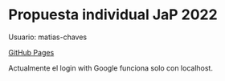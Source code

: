 # Propuesta individual JaP 2022

Usuario: matias-chaves

[GitHub Pages](https://matias-chaves.github.io/individual_e-commerce_jap2022/)

Actualmente el login with Google funciona solo con localhost.
